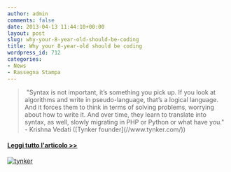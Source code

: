 ```yaml
---
author: admin
comments: false
date: 2013-04-13 11:44:10+00:00
layout: post
slug: why-your-8-year-old-should-be-coding
title: Why your 8-year-old should be coding
wordpress_id: 712
categories:
- News
- Rassegna Stampa
---
```


<blockquote> "Syntax is not important, it’s something you pick up. If you look at algorithms and write in pseudo-language, that’s a logical language. And it forces them to think in terms of solving problems, worrying about how to write it. And over time, they learn to translate into syntax, as well, slowly migrating in PHP or Python or what have you." - Krishna Vedati ([Tynker founder](//www.tynker.com/))</blockquote>




#### [Leggi tutto l'articolo >>](//venturebeat.com/2013/04/12/why-your-8-year-old-should-be-coding/)





[![tynker](//coderdojomilano.it/wp-content/uploads/2013/04/tynker-e1365853323445.png)](//venturebeat.com/2013/04/12/why-your-8-year-old-should-be-coding/)
